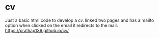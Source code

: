 # cv
Just a basic html code to develop a cv.
linked two pages and has a mailto option when clicked on the email it redirects to the mail.
https://prathap139.github.io/cv/
